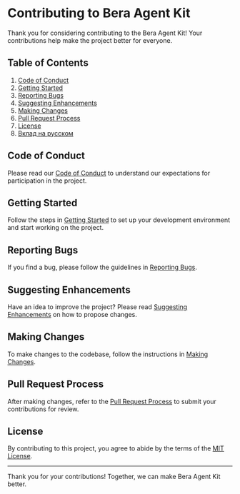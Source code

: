 # Contributing to Bera Agent Kit

Thank you for considering contributing to the Bera Agent Kit! Your contributions help make the project better for everyone.

## Table of Contents

1. [Code of Conduct](CODE_OF_CONDUCT.md)
2. [Getting Started](GETTING_STARTED.md)
3. [Reporting Bugs](REPORTING_BUGS.md)
4. [Suggesting Enhancements](SUGGESTING_ENHANCEMENTS.md)
5. [Making Changes](MAKING_CHANGES.md)
6. [Pull Request Process](PULL_REQUEST_PROCESS.md)
7. [License](LICENSE)
8. [Вклад на русском](CONTRIBUTING_ru.md)

## Code of Conduct

Please read our [Code of Conduct](CODE_OF_CONDUCT.md) to understand our expectations for participation in the project.

## Getting Started

Follow the steps in [Getting Started](GETTING_STARTED.md) to set up your development environment and start working on the project.

## Reporting Bugs

If you find a bug, please follow the guidelines in [Reporting Bugs](REPORTING_BUGS.md).

## Suggesting Enhancements

Have an idea to improve the project? Please read [Suggesting Enhancements](SUGGESTING_ENHANCEMENTS.md) on how to propose changes.

## Making Changes

To make changes to the codebase, follow the instructions in [Making Changes](MAKING_CHANGES.md).

## Pull Request Process

After making changes, refer to the [Pull Request Process](PULL_REQUEST_PROCESS.md) to submit your contributions for review.

## License

By contributing to this project, you agree to abide by the terms of the [MIT License](LICENSE).

---

Thank you for your contributions! Together, we can make Bera Agent Kit better.
